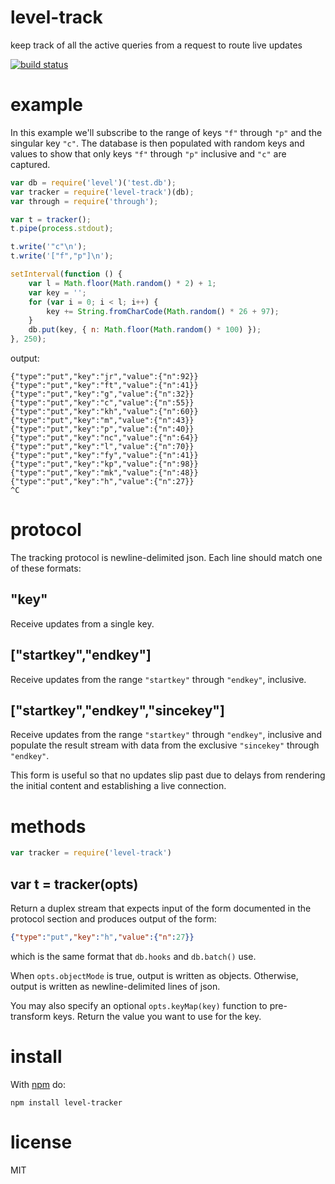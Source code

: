 # level-track

keep track of all the active queries from a request to route live updates

[![build status](https://secure.travis-ci.org/substack/level-track.png)](http://travis-ci.org/substack/level-track)

# example

In this example we'll subscribe to the range of keys `"f"` through `"p"` and the
singular key `"c"`. The database is then populated with random keys and values
to show that only keys `"f"` through `"p"` inclusive and `"c"` are captured.

``` js
var db = require('level')('test.db');
var tracker = require('level-track')(db);
var through = require('through');

var t = tracker();
t.pipe(process.stdout);

t.write('"c"\n');
t.write('["f","p"]\n');

setInterval(function () {
    var l = Math.floor(Math.random() * 2) + 1;
    var key = '';
    for (var i = 0; i < l; i++) {
        key += String.fromCharCode(Math.random() * 26 + 97);
    }
    db.put(key, { n: Math.floor(Math.random() * 100) });
}, 250);
```

output:

```
{"type":"put","key":"jr","value":{"n":92}}
{"type":"put","key":"ft","value":{"n":41}}
{"type":"put","key":"g","value":{"n":32}}
{"type":"put","key":"c","value":{"n":55}}
{"type":"put","key":"kh","value":{"n":60}}
{"type":"put","key":"m","value":{"n":43}}
{"type":"put","key":"p","value":{"n":40}}
{"type":"put","key":"nc","value":{"n":64}}
{"type":"put","key":"l","value":{"n":70}}
{"type":"put","key":"fy","value":{"n":41}}
{"type":"put","key":"kp","value":{"n":98}}
{"type":"put","key":"mk","value":{"n":48}}
{"type":"put","key":"h","value":{"n":27}}
^C
```

# protocol

The tracking protocol is newline-delimited json.
Each line should match one of these formats:

## "key"

Receive updates from a single key.

## ["startkey","endkey"]

Receive updates from the range `"startkey"` through `"endkey"`, inclusive.

## ["startkey","endkey","sincekey"]

Receive updates from the range `"startkey"` through `"endkey"`, inclusive and
populate the result stream with data from the exclusive `"sincekey"` through
`"endkey"`.

This form is useful so that no updates slip past due to delays from rendering
the initial content and establishing a live connection.

# methods

``` js
var tracker = require('level-track')
```

## var t = tracker(opts)

Return a duplex stream that expects 
input of the form documented in the protocol section and produces output of the
form:

``` json
{"type":"put","key":"h","value":{"n":27}}
```

which is the same format that `db.hooks` and `db.batch()` use.

When `opts.objectMode` is true, output is written as objects. Otherwise, output
is written as newline-delimited lines of json.

You may also specify an optional `opts.keyMap(key)` function to pre-transform
keys. Return the value you want to use for the key.

# install

With [npm](https://npmjs.org) do:

```
npm install level-tracker
```

# license

MIT
